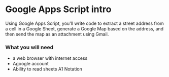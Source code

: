 # Google Apps Script intro

Using Google Apps Script, you'll write code to extract a street address from a cell in a Google Sheet, generate a Google Map based on the address, and then send the map as an attachment using Gmail. 

### What you will need 
- a web browser with internet access
- Agoogle account 
- Ability to read sheets A1 Notation 

